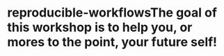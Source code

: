 # reproducible-workflowsThe goal of this workshop is to help you, or mores to the point, your future self!
